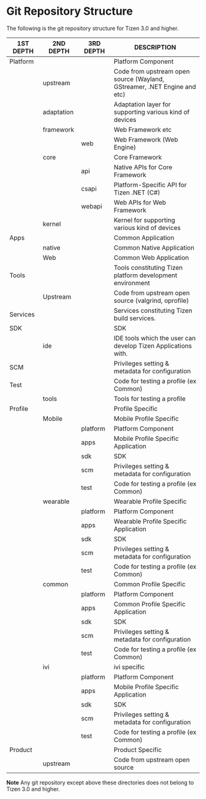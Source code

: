 # Git Repository Structure

The following is the git repository structure for Tizen 3.0 and higher.

| 1ST DEPTH | 2ND DEPTH  | 3RD DEPTH | DESCRIPTION                              |
| --------- | ---------- | --------- | ---------------------------------------- |
| Platform  |            |           | Platform Component                       |
|           | upstream   |           | Code from upstream open source (Wayland, GStreamer, .NET Engine and etc) |
|           | adaptation |           | Adaptation layer for supporting various kind of devices |
|           | framework  |           | Web Framework etc                        |
|           |            | web       | Web Framework (Web Engine)               |
|           | core       |           | Core Framework                           |
|           |            | api       | Native APIs for Core Framework           |
|           |            | csapi     | Platform-Specific API for Tizen .NET (C#) |
|           |            | webapi    | Web APIs for Web Framework               |
|           | kernel     |           | Kernel for supporting various kind of devices |
| Apps      |            |           | Common Application                       |
|           | native     |           | Common Native Application                |
|           | Web        |           | Common Web Application                   |
| Tools     |            |           | Tools constituting Tizen platform development environment |
|           | Upstream   |           | Code from upstream open source (valgrind, oprofile) |
| Services  |            |           | Services constituting Tizen build services. |
| SDK       |            |           | SDK                                      |
|           | ide        |           | IDE tools which the user can develop Tizen Applications with. |
| SCM       |            |           | Privileges setting & metadata for configuration |
| Test      |            |           | Code for testing a profile (ex Common)   |
|           | tools      |           | Tools for testing a profile              |
| Profile   |            |           | Profile Specific                         |
|           | Mobile     |           | Mobile Profile Specific                  |
|           |            | platform  | Platform Component                       |
|           |            | apps      | Mobile Profile Specific Application      |
|           |            | sdk       | SDK                                      |
|           |            | scm       | Privileges setting & metadata for configuration |
|           |            | test      | Code for testing a profile (ex Common)   |
|           | wearable   |           | Wearable Profile Specific                |
|           |            | platform  | Platform Component                       |
|           |            | apps      | Wearable Profile Specific Application    |
|           |            | sdk       | SDK                                      |
|           |            | scm       | Privileges setting & metadata for configuration |
|           |            | test      | Code for testing a profile (ex Common)   |
|           | common     |           | Common Profile Specific                  |
|           |            | platform  | Platform Component                       |
|           |            | apps      | Common Profile Specific Application      |
|           |            | sdk       | SDK                                      |
|           |            | scm       | Privileges setting & metadata for configuration |
|           |            | test      | Code for testing a profile (ex Common)   |
|           | ivi        |           | ivi specific                             |
|           |            | platform  | Platform Component                       |
|           |            | apps      | Mobile Profile Specific Application      |
|           |            | sdk       | SDK                                      |
|           |            | scm       | Privileges setting & metadata for configuration |
|           |            | test      | Code for testing a profile (ex Common)   |
| Product   |            |           | Product Specific                         |
|           | upstream   |           | Code from upstream open source           |

**Note** Any git repository except above these directories does not belong to Tizen 3.0 and higher.
